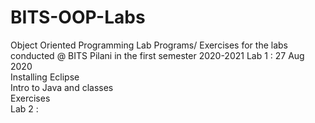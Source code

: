 # BITS-OOP-Labs
Object Oriented Programming Lab Programs/ Exercises for the labs conducted @ BITS Pilani in the first semester 2020-2021
Lab 1 : 27 Aug 2020 <br>
        Installing Eclipse <br>
        Intro to Java and classes <br>
        Exercises <br>
Lab 2 : 
